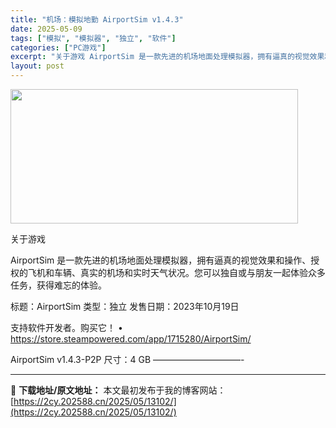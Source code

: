 ```yaml
---
title: "机场：模拟地勤 AirportSim v1.4.3"
date: 2025-05-09
tags: ["模拟", "模拟器", "独立", "软件"]
categories: ["PC游戏"]
excerpt: "关于游戏 AirportSim 是一款先进的机场地面处理模拟器，拥有逼真的视觉效果和操作、授权的飞机和车辆、真实的机场和实时天气状况。您可以独自或与朋友一起体验众多任务，获得难忘的体验。 标题：AirportSim 类型：独立 发售日期：2023年10月19日 支持软件开发者。购买它！ • http&hellip;"
layout: post
---
```


<img class="aligncenter size-full wp-image-13092" src="https://2cy.202588.cn/wp-content/uploads/2025/05/2025050905094798.webp" alt="" width="460" height="215" />

关于游戏

AirportSim 是一款先进的机场地面处理模拟器，拥有逼真的视觉效果和操作、授权的飞机和车辆、真实的机场和实时天气状况。您可以独自或与朋友一起体验众多任务，获得难忘的体验。

标题：AirportSim
类型：独立
发售日期：2023年10月19日

支持软件开发者。购买它！
• https://store.steampowered.com/app/1715280/AirportSim/

AirportSim v1.4.3-P2P
尺寸：4 GB
——————————- 

---
📖 **下载地址/原文地址：** 本文最初发布于我的博客网站：[https://2cy.202588.cn/2025/05/13102/](https://2cy.202588.cn/2025/05/13102/)
